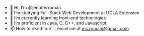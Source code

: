 - 👋 Hi, I’m @jenniferroman
- 👀 I’m studying Full-Stack Web Development at UCLA Extension
- 🌱 I’m currently learning front-end technologies
- 💞️ I’m proficient in Java, C, C++, and Javascript
- 📫 How to reach me ... email me at ms.romanj@gmail.com

<!---
jenniferroman/jenniferroman is a ✨ special ✨ repository because its `README.md` (this file) appears on your GitHub profile.
You can click the Preview link to take a look at your changes.
--->
